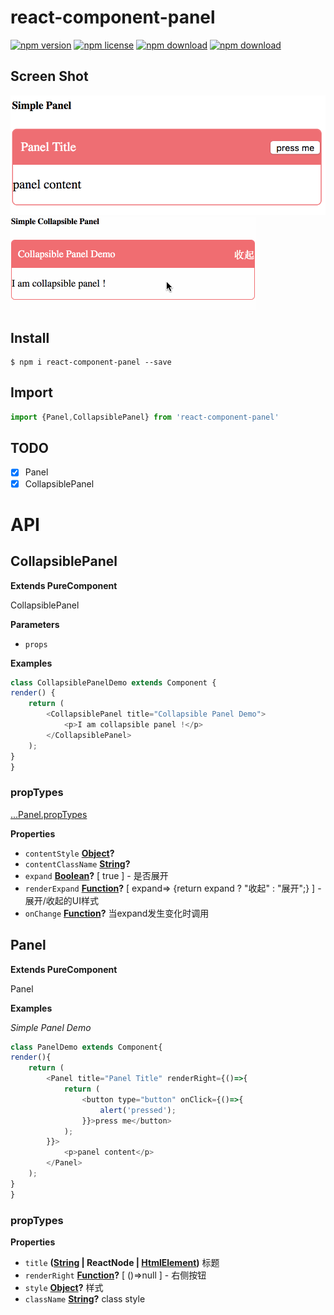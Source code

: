 # react-component-panel

<!-- badge -->

[![npm version](https://img.shields.io/npm/v/react-component-panel.svg)](https://www.npmjs.com/package/react-component-panel)
[![npm license](https://img.shields.io/npm/l/react-component-panel.svg)](https://www.npmjs.com/package/react-component-panel)
[![npm download](https://img.shields.io/npm/dm/react-component-panel.svg)](https://www.npmjs.com/package/react-component-panel)
[![npm download](https://img.shields.io/npm/dt/react-component-panel.svg)](https://www.npmjs.com/package/react-component-panel)

<!-- endbadge -->

## Screen Shot

<img src="https://raw.githubusercontent.com/m860/react-component-panel/master/src/simple-panel.png"/>

<img src="https://raw.githubusercontent.com/m860/react-component-panel/master/src/simple-collapsible-panel-demo.gif"/>

## Install

```shell
$ npm i react-component-panel --save
```

## Import

```javascript
import {Panel,CollapsiblePanel} from 'react-component-panel'
```

## TODO

-   [x] Panel
-   [x] CollapsiblePanel

# API

<!-- Generated by documentation.js. Update this documentation by updating the source code. -->

## CollapsiblePanel

**Extends PureComponent**

CollapsiblePanel

**Parameters**

-   `props`  

**Examples**

```javascript
class CollapsiblePanelDemo extends Component {
render() {
	return (
		<CollapsiblePanel title="Collapsible Panel Demo">
			<p>I am collapsible panel !</p>
		</CollapsiblePanel>
	);
}
}
```

### propTypes

[...Panel.propTypes](#panelproptypes)

**Properties**

-   `contentStyle` **[Object](https://developer.mozilla.org/en-US/docs/Web/JavaScript/Reference/Global_Objects/Object)?** 
-   `contentClassName` **[String](https://developer.mozilla.org/en-US/docs/Web/JavaScript/Reference/Global_Objects/String)?** 
-   `expand` **[Boolean](https://developer.mozilla.org/en-US/docs/Web/JavaScript/Reference/Global_Objects/Boolean)?** [ true ] - 是否展开
-   `renderExpand` **[Function](https://developer.mozilla.org/en-US/docs/Web/JavaScript/Reference/Statements/function)?** [ expand=> {return expand ? "收起" : "展开";} ] - 展开/收起的UI样式
-   `onChange` **[Function](https://developer.mozilla.org/en-US/docs/Web/JavaScript/Reference/Statements/function)?** 当expand发生变化时调用

## Panel

**Extends PureComponent**

Panel

**Examples**

_Simple Panel Demo_

```javascript
class PanelDemo extends Component{
render(){
	return (
		<Panel title="Panel Title" renderRight={()=>{
			return (
				<button type="button" onClick={()=>{
					alert('pressed');
				}}>press me</button>
			);
		}}>
			<p>panel content</p>
		</Panel>
	);
}
}
```

### propTypes

**Properties**

-   `title` **([String](https://developer.mozilla.org/en-US/docs/Web/JavaScript/Reference/Global_Objects/String) | ReactNode | [HtmlElement](https://developer.mozilla.org/en-US/docs/Web/HTML/Element))** 标题
-   `renderRight` **[Function](https://developer.mozilla.org/en-US/docs/Web/JavaScript/Reference/Statements/function)?** [ ()=>null ] - 右侧按钮
-   `style` **[Object](https://developer.mozilla.org/en-US/docs/Web/JavaScript/Reference/Global_Objects/Object)?** 样式
-   `className` **[String](https://developer.mozilla.org/en-US/docs/Web/JavaScript/Reference/Global_Objects/String)?** class style

